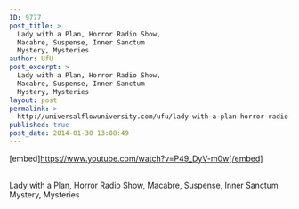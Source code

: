 ```yaml
---
ID: 9777
post_title: >
  Lady with a Plan, Horror Radio Show,
  Macabre, Suspense, Inner Sanctum
  Mystery, Mysteries
author: UfU
post_excerpt: >
  Lady with a Plan, Horror Radio Show,
  Macabre, Suspense, Inner Sanctum
  Mystery, Mysteries
layout: post
permalink: >
  http://universalflowuniversity.com/ufu/lady-with-a-plan-horror-radio-show-macabre-suspense-inner-sanctum-mystery-mysteries/
published: true
post_date: 2014-01-30 13:08:49
---
```

[embed]https://www.youtube.com/watch?v=P49_DyV-m0w[/embed]</br></br>
<p>Lady with a Plan, Horror Radio Show, Macabre, Suspense, Inner Sanctum Mystery, Mysteries </p>